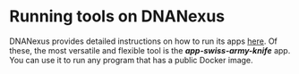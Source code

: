 # Running tools on DNANexus

DNANexus provides detailed instructions on how to run its apps [here](https://documentation.dnanexus.com/user/running-apps-and-workflows/running-apps-and-applets). Of these, the most versatile and flexible tool is the _**app-swiss-army-knife**_ app. You can use it to run any program that has a public Docker image.&#x20;
